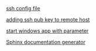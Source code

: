 [ssh config file](https://linuxize.com/post/using-the-ssh-config-file/)

[adding ssh pub key to remote host](https://linuxhandbook.com/add-ssh-public-key-to-server/)

[start windows app with parameter](https://www.digitalcitizen.life/shortcut-arguments-parameters-windows/)

[Sphinx documentation generator](https://www.sphinx-doc.org/en/master/)
